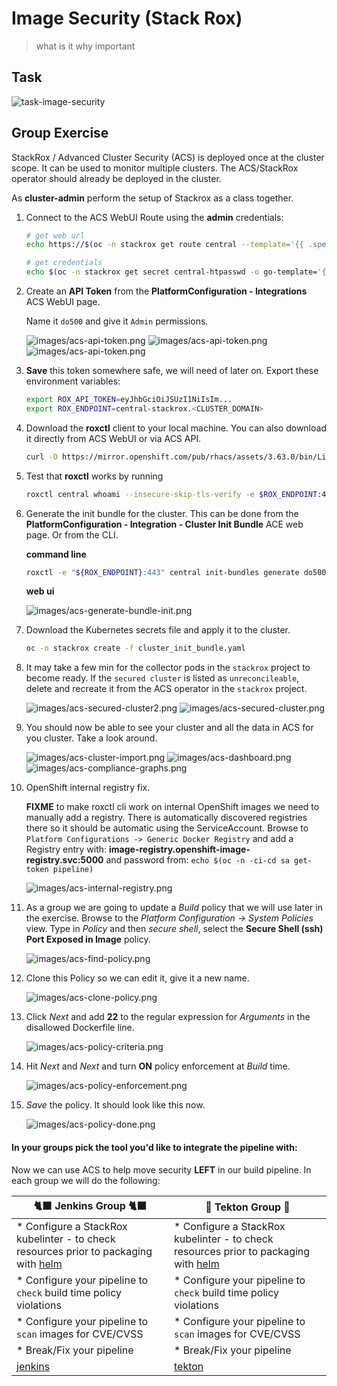 # Image Security (Stack Rox)
> what is it why important

## Task

![task-image-security](./images/task-image-security.png)

## Group Exercise

StackRox / Advanced Cluster Security (ACS) is deployed once at the cluster scope. It can be used to monitor multiple clusters. The ACS/StackRox operator should already be deployed in the cluster.

As **cluster-admin** perform the setup of Stackrox as a class together.

1. Connect to the ACS WebUI Route using the **admin** credentials:

    ```bash
    # get web url
    echo https://$(oc -n stackrox get route central --template='{{ .spec.host }}')
    ```

    ```bash
    # get credentials
    echo $(oc -n stackrox get secret central-htpasswd -o go-template='{{index .data "password" | base64decode}}')
    ```

2. Create an **API Token** from the **PlatformConfiguration - Integrations** ACS WebUI page.

    Name it `do500` and give it `Admin` permissions.

    ![images/acs-api-token.png](images/acs-api-token2.png)
    ![images/acs-api-token.png](images/acs-api-token-gen.png)
    ![images/acs-api-token.png](images/acs-api-token.png)

3. **Save** this token somewhere safe, we will need of later on. Export these environment variables:

    ```bash
    export ROX_API_TOKEN=eyJhbGciOiJSUzI1NiIsIm...
    export ROX_ENDPOINT=central-stackrox.<CLUSTER_DOMAIN>
    ```

4. Download the **roxctl** client to your local machine. You can also download it directly from ACS WebUI or via ACS API.

    ```bash
    curl -O https://mirror.openshift.com/pub/rhacs/assets/3.63.0/bin/Linux/roxctl && chmod 755 roxctl
    ```

5. Test that **roxctl** works by running

    ```bash
    roxctl central whoami --insecure-skip-tls-verify -e $ROX_ENDPOINT:443
    ```

6. Generate the init bundle for the cluster. This can be done from the **PlatformConfiguration - Integration - Cluster Init Bundle** ACE web page. Or from the CLI.

    **command line**

    ```bash
    roxctl -e "${ROX_ENDPOINT}:443" central init-bundles generate do500 --output-secrets cluster_init_bundle.yaml --insecure-skip-tls-verify
    ```

    **web ui**

    ![images/acs-generate-bundle-init.png](images/acs-generate-bundle-init.png)

7. Download the Kubernetes secrets file and apply it to the cluster.

    ```bash
    oc -n stackrox create -f cluster_init_bundle.yaml
    ```

8. It may take a few min for the collector pods in the `stackrox` project to become ready. If the `secured cluster` is listed as `unreconcileable`, delete and recreate it from the ACS operator in the `stackrox` project.

    ![images/acs-secured-cluster2.png](images/acs-secured-cluster2.png)
    ![images/acs-secured-cluster.png](images/acs-secured-cluster.png)

9. You should now be able to see your cluster and all the data in ACS for you cluster. Take a look around.

    ![images/acs-cluster-import.png](images/acs-cluster-import.png)
    ![images/acs-dashboard.png](images/acs-dashboard.png)
    ![images/acs-compliance-graphs.png](images/acs-compliance-graphs.png)

10. OpenShift internal registry fix.

    <p class="tip"><b>FIXME</b> to make roxctl cli work on internal OpenShift images we need to manually add a registry. There is automatically discovered registries there so it should be automatic using the ServiceAccount. Browse to <code class="language-bash" style="background: #f7f7f7">Platform Configurations -> Generic Docker Registry</code> and add a Registry entry with: <b>image-registry.openshift-image-registry.svc:5000</b> and password from: <code class="language-bash" style="background: #f7f7f7">echo $(oc -n <TEAM_NAME>-ci-cd sa get-token pipeline)</code></p>

    ![images/acs-internal-registry.png](images/acs-internal-registry.png)

11. As a group we are going to update a *Build* policy that we will use later in the exercise. Browse to the *Platform Configuration -> System Policies* view. Type in *Policy* and then *secure shell*, select the **Secure Shell (ssh) Port Exposed in Image** policy.

    ![images/acs-find-policy.png](images/acs-find-policy.png)

12. Clone this Policy so we can edit it, give it a new name.

    ![images/acs-clone-policy.png](images/acs-clone-policy.png)

13. Click *Next* and add **22** to the regular expression for *Arguments* in the disallowed Dockerfile line.

    ![images/acs-policy-criteria.png](images/acs-policy-criteria.png)

14. Hit *Next* and *Next* and turn **ON** policy enforcement at *Build* time.

    ![images/acs-policy-enforcement.png](images/acs-policy-enforcement.png)

15. *Save* the policy. It should look like this now.

    ![images/acs-policy-done.png](images/acs-policy-done.png)

#### In your groups pick the tool you'd like to integrate the pipeline with:

Now we can use ACS to help move security **LEFT** in our build pipeline. In each group we will do the following:

| 🐈‍⬛ **Jenkins Group** 🐈‍⬛  |  🐅 **Tekton Group** 🐅 |
|-----------------------|----------------------------|
| * Configure a StackRox kubelinter - to check resources prior to packaging with [helm](https://hub.tekton.dev/tekton/task/kube-linter) | * Configure a StackRox kubelinter - to check resources prior to packaging with [helm](https://hub.tekton.dev/tekton/task/kube-linter) |
| * Configure your pipeline to `check` build time policy violations | * Configure your pipeline to `check` build time policy violations |
| * Configure your pipeline to `scan` images for CVE/CVSS | * Configure your pipeline to `scan` images for CVE/CVSS |
| * Break/Fix your pipeline | * Break/Fix your pipeline |
| [jenkins](3-revenge-of-the-automated-testing/6a-jenkins.md) | [tekton](3-revenge-of-the-automated-testing/6b-tekton.md) |
